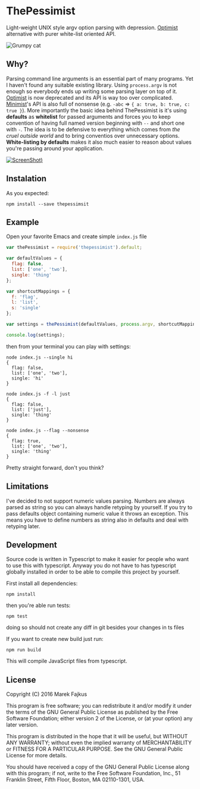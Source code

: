# ThePessimist

Light-weight UNIX style argv option parsing with depression. [Optimist](https://www.npmjs.com/package/optimist) alternative with purer white-list oriented API.

![Grumpy cat](http://campusriot.com/wp-content/uploads/2014/10/grumpycat.jpg)

## Why?

Parsing command line arguments is an essential part of many programs. Yet I haven't found any suitable existing library.
Using `process.argv` is not enough so everybody ends up writing some parsing layer on top of it.
[Optimist](https://www.npmjs.com/package/optimist) is now deprecated and its API is way too over complicated.
[Minimist](https://www.npmjs.com/package/minimist)'s API is also full of nonsense (e.g. `-abc` => `{ a: true, b: true, c: true }`).
More importantly the basic idea behind ThePessimist is it's using **defaults** as **whitelist** for passed arguments and forces you to keep convention of having full named version beginning with `--` and short one with `-`.
The idea is to be defensive to everything which comes from *the cruel outside world* and to bring conventios over unnecessary options.
**White-listing by defaults** makes it also much easier to reason about values you're passing around your application.

[![ScreenShot](http://img.youtube.com/vi/27nNSocP7Dc/0.jpg))](https://www.youtube.com/watch?v=27nNSocP7Dc)

## Instalation

As you expected:

```
npm install --save thepessimsit
```

## Example

Open your favorite Emacs and create simple `index.js` file

```javascript
var thePessimist = require('thepessimist').default;

var defaultValues = {
  flag: false,
  list: ['one', 'two'],
  single: 'thing'
};

var shortcutMappings = {
  f: 'flag',
  l: 'list',
  s: 'single'
};

var settings = thePessimist(defaultValues, process.argv, shortcutMappings);

console.log(settings);
```

then from your terminal you can play with settings:

```
node index.js --single hi
{
  flag: false,
  list: ['one', 'two'],
  single: 'hi'
}

node index.js -f -l just
{
  flag: false,
  list: ['just'],
  single: 'thing'
}

node index.js --flag --nonsense
{
  flag: true,
  list: ['one', 'two'],
  single: 'thing'
}
```

Pretty straight forward, don't you think?

## Limitations

I've decided to not support numeric values parsing. Numbers are always parsed as string so you can always handle retyping by yourself.
If you try to pass defaults object containing numeric value it throws an exception. This means you have to define numbers as string also in defaults and deal with retyping later.

## Development

Source code is written in Typescript to make it easier for people who want to use this with typescript.
Anyway you do not have to has typescript globally installed in order to be able to compile this project by yourself.

First install all dependencies:
```
npm install
```

then you're able run tests:
```
npm test
```
doing so should not create any diff in git besides your changes in ts files

If you want to create new build just run:
```
npm run build
```

This will compile JavaScript files from typescript.

## License

Copyright (C) 2016 Marek Fajkus

This program is free software; you can redistribute it and/or
modify it under the terms of the GNU General Public License
as published by the Free Software Foundation; either version 2
of the License, or (at your option) any later version.

This program is distributed in the hope that it will be useful,
but WITHOUT ANY WARRANTY; without even the implied warranty of
MERCHANTABILITY or FITNESS FOR A PARTICULAR PURPOSE.  See the
GNU General Public License for more details.

You should have received a copy of the GNU General Public License
along with this program; if not, write to the Free Software
Foundation, Inc., 51 Franklin Street, Fifth Floor, Boston, MA  02110-1301, USA.
